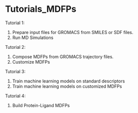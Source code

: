 # Tutorials_MDFPs
Tutorial 1: 
1. Prepare input files for GROMACS from SMILES or SDF files.
2. Run MD Simulations

Tutorial 2:
1. Compose MDFPs from GROMACS trajectory files.
2. Customize MDFPs

Tutorial 3:
1. Train machine learning models on standard descriptors
2. Train machine learning models on customized MDFPs

Tutorial 4:
1. Build Protein-Ligand MDFPs
